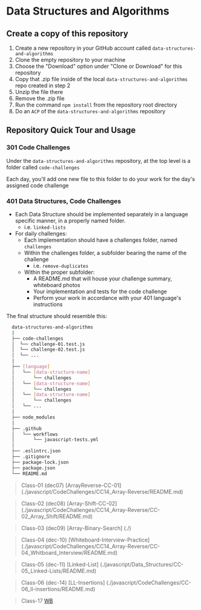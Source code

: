 # Data Structures and Algorithms

## Create a copy of this repository

1. Create a new repository in your GitHub account called `data-structures-and-algorithms`
1. Clone the empty repository to your machine
1. Choose the "Download" option under "Clone or Download" for this repository
1. Copy that .zip file inside of the local `data-structures-and-algorithms` repo created in step 2
1. Unzip the file there
1. Remove the .zip file
1. Run the command `npm install` from the repository root directory
1. Do an `ACP` of the `data-structures-and-algorithms` repository

## Repository Quick Tour and Usage

### 301 Code Challenges

Under the `data-structures-and-algorithms` repository, at the top level is a folder called `code-challenges`

Each day, you'll add one new file to this folder to do your work for the day's assigned code challenge

### 401 Data Structures, Code Challenges

- Each Data Structure should be implemented separately in a language specific manner, in a properly named folder.
  - i.e. `linked-lists`
- For daily challenges:
  - Each implementation should have a challenges folder, named `challenges`
  - Within the challenges folder, a subfolder bearing the name of the challenge
    - i.e. `remove-duplicates`
  - Within the proper subfolder:
    - A README.md that will house your challenge summary, whiteboard photos
    - Your implementation and tests for the code challenge
    - Perform your work in accordance with your 401 language's instructions

The final structure should resemble this:

```bash
  data-structures-and-algorithms
  |
  ├── code-challenges
  │  └── challenge-01.test.js
  │  └── challenge-02.test.js
  │  └── ...
  |
  ├── [language]
  │   └── [data-structure-name]
  │       └── challenges
  │   └── [data-structure-name]
  │       └── challenges
  │   └── [data-structure-name]
  │       └── challenges
  │   └── ...
  |
  ├── node_modules
  |
  ├── .github
  │   └── workflows
  │       └── javascript-tests.yml
  │
  ├── .eslintrc.json
  ├── .gitignore
  ├── package-lock.json
  ├── package.json
  └── README.md
```
> Class-01 (dec07)
[ArrayReverse-CC-01] (./javascript/CodeChallenges/CC14_Array-Reverse/README.md)

> Class-02 (dec08)
[Array-Shift-CC-02] (./javascript/CodeChallenges/CC14_Array-Reverse/CC-02_Array_Shift/README.md)

> Class-03 (dec09)
[Array-Binary-Search] (./)

> Class-04 (dec-10)
[Whiteboard-Interview-Practice] (./javascript/CodeChallenges/CC14_Array-Reverse/CC-04_Whitboard_Interview/README.md)

> Class-05 (dec-11)
[Linked-List] (./javascript/Data_Structures/CC-05_Linked-Lists/README.md)

> Class-06 (dec-14)
[LL-Insertions] (./javascript/CodeChallenges/CC-06_ll-insertions/README.md)

> Class-17
[WB](./CodeChallenges/CC-17_traverseBT/Cc17.jpg)